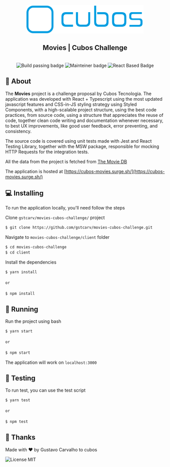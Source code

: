 <div align="center">
  <img src="./docs/logo.svg" height="90px">
  <h2 align="center">
    Movies | Cubos Challenge
  </h2>
</div>

<br />

<div margin="10px 0" align="center">
    <img alt="Build passing badge" src="https://img.shields.io/badge/build-passing-brightgreen">
    <img alt="Mainteiner badge" src="https://img.shields.io/badge/maintainer-Gustavo Carvalho-blue">
    <img alt="React Based Badge" src="https://badges.aleen42.com/src/react.svg">
</div>

## 💎 About

The <b>Movies</b> project is a challenge proposal by Cubos Tecnologia. The application was developed with React + Typescript using the most updated javascript features and CSS-in-JS styling strategy using Styled Components, with a high-scalable project structure, using the best code practices, from source code, using a structure that appreciates the reuse of code, together clean code writing and documentation whenever necessary, to best UX improvements, like good user feedback, error preventing, and consistency.

The source code is covered using unit tests made with Jest and React Testing Library, together with the MSW package, responsible for mocking HTTP Requests for the integration tests.

All the data from the project is fetched from [The Movie DB](https://developers.themoviedb.org/3)

The application is hosted at [https://cubos-movies.surge.sh/](https://cubos-movies.surge.sh/)

## 💻 Installing

To run the application locally, you'll need follow the steps

Clone `gstcarv/movies-cubos-challenge/` project

```bash
$ git clone https://github.com/gstcarv/movies-cubos-challenge.git
```

Navigate to `movies-cubos-challenge/client` folder

```bash
$ cd movies-cubos-challenge
$ cd client
```

Install the dependencies

```bash
$ yarn install

or

$ npm install
```

## 🚀 Running

Run the project using bash

```bash
$ yarn start

or

$ npm start
```

The application will work on `localhost:3000`

## 🧪 Testing

To run test, you can use the test script

```bash
$ yarn test

or

$ npm test
```

## 💙 Thanks

Made with ❤️ by Gustavo Carvalho to cubos

<img alt="License MIT" src="https://img.shields.io/badge/license-MIT-blue">
